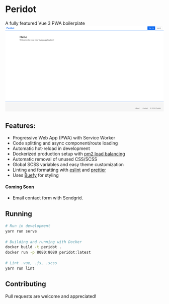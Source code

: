 
# Peridot
A fully featured Vue 3 PWA boilerplate
![Screenshot](./docs/readme_resources/homepage.png)

## Features:
* Progressive Web App (PWA) with Service Worker
* Code splitting and async component/route loading
* Automatic hot-reload in development
* Dockerized production setup with [pm2 load balancing](https://github.com/Unitech/pm2)
* Automatic removal of unused CSS/SCSS
* Global SCSS variables and easy theme customization
* Linting and formatting with [eslint](https://github.com/eslint/eslint) and [prettier](https://github.com/prettier/prettier)
* Uses [Buefy](https://buefy.github.io/#/) for styling


#### Coming Soon
* Email contact form with Sendgrid.

## Running
```bash
# Run in development
yarn run serve

# Building and running with Docker
docker build -t peridot .
docker run -p 8080:8080 peridot:latest

# Lint .vue, .js, .scss
yarn run lint
```

## Contributing

Pull requests are welcome and appreciated!
